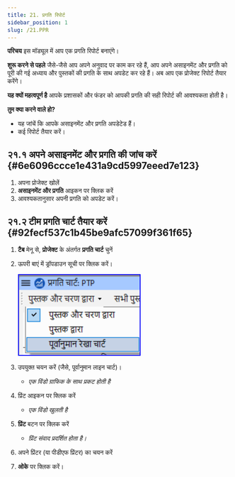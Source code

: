 ```yaml
---
title: 21. प्रगति रिपोर्ट
sidebar_position: 1
slug: /21.PPR
---
```


**परिचय**
इस मॉड्यूल में आप एक प्रगति रिपोर्ट बनाएंगे।

**शुरू करने से पहले**
जैसे-जैसे आप अपने अनुवाद पर काम कर रहे हैं, आप अपने असाइनमेंट और प्रगति को पूरी की गई अध्याय और पुस्तकों की प्रगति के साथ अपडेट कर रहे हैं। अब आप एक प्रोजेक्ट रिपोर्ट तैयार करेंगे।

**यह क्यों महत्वपूर्ण है**
आपके प्रशासकों और फंडर को आपकी प्रगति की सही रिपोर्ट की आवश्यकता होती है।

**तुम क्या करने वाले हो?**

- यह जांचें कि आपके असाइनमेंट और प्रगति अपडेटेड हैं।
- कई रिपोर्ट तैयार करें।

## २१.१ अपने असाइनमेंट और प्रगति की जांच करें {#6e6096ccce1e431a9cd5997eeed7e123}

1. अपना प्रोजेक्ट खोलें
2. **असाइनमेंट और प्रगति** आइकन पर क्लिक करें
3. आवश्यकतानुसार अपनी प्रगति को अपडेट करें।

## २१.२ टीम प्रगति चार्ट तैयार करें {#92fecf537c1b45be9afc57099f361f65}

1. **टैब** मेनू से, **प्रोजेक्ट** के अंतर्गत **प्रगति चार्ट** चुनें

2. ऊपरी बाएं में ड्रॉपडाउन सूची पर क्लिक करें।

    ![](./277798433.png)

3. उपयुक्त चयन करें (जैसे, पूर्वानुमान लाइन चार्ट)।
    - _एक विंडो ग्राफिक के साथ प्रकट होती है_

4. प्रिंट आइकन पर क्लिक करें
    - _एक विंडो खुलती है_

5. **प्रिंट** बटन पर क्लिक करें
    - _प्रिंट संवाद प्रदर्शित होता है।_

6. अपने प्रिंटर (या पीडीएफ प्रिंटर) का चयन करें

7. **ओके** पर क्लिक करें।
